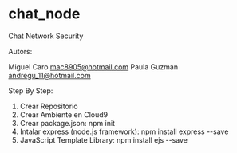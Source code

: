 # chat_node
Chat Network Security


Autors:

Miguel Caro  <mac8905@hotmail.com>
Paula Guzman <andregu_11@hotmail.com>


Step By Step:

1. Crear Repositorio
2. Crear Ambiente en Cloud9
3. Crear package.json: npm init
4. Intalar express (node.js framework): npm install express --save
5. JavaScript Template Library: npm install ejs --save
